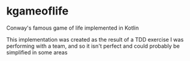 # kgameoflife
Conway's famous game of life implemented in Kotlin

This implementation was created as the result of a TDD exercise I was performing with a team, and so it isn't perfect and could probably be simplified in some areas
